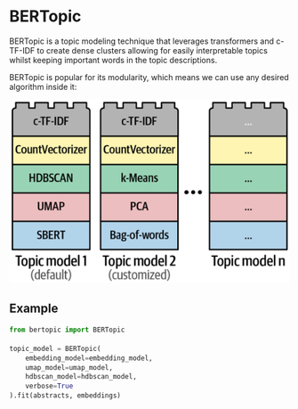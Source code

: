 # BERTopic

BERTopic is a topic modeling technique that leverages transformers and c-TF-IDF to create dense clusters allowing for easily interpretable topics whilst keeping important words in the topic descriptions.

BERTopic is popular for its modularity, which means we can use any desired algorithm inside it:

![](bertopic/bertopic_modularity.png)

## Example

```python
from bertopic import BERTopic

topic_model = BERTopic(
    embedding_model=embedding_model,
    umap_model=umap_model,
    hdbscan_model=hdbscan_model,
    verbose=True
).fit(abstracts, embeddings)
```
